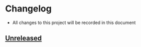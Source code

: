 # Changelog

- All changes to this project will be recorded in this document

## [Unreleased]

[unreleased]: https://github.com/benjaminadk/gifit/compare/v1.0.0...HEAD
